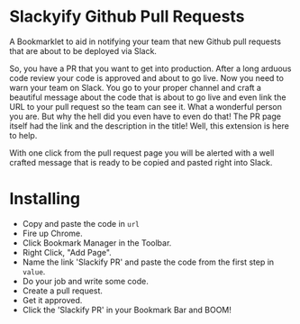 # Slackyify Github Pull Requests

A Bookmarklet to aid in notifying your team that new Github pull requests that are about to be 
deployed via Slack.

So, you have a PR that you want to get into production. After a long arduous code review your code is
approved and about to go live. Now you need to warn your team on Slack. You go to your proper channel
and craft a beautiful message about the code that is about to go live and even link the URL to your pull
request so the team can see it. What a wonderful person you are. But why the hell did you even have to
even do that! The PR page itself had the link and the description in the title! Well, this extension is
here to help.

With one click from the pull request page you will be alerted with a well crafted message that is ready
to be copied and pasted right into Slack.

# Installing

* Copy and paste the code in `url`
* Fire up Chrome.
* Click Bookmark Manager in the Toolbar.
* Right Click, "Add Page".
* Name the link 'Slackify PR' and paste the code from the first step in `value`.
* Do your job and write some code.
* Create a pull request.
* Get it approved.
* Click the 'Slackify PR' in your Bookmark Bar and BOOM!